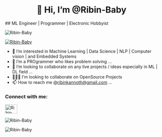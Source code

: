 <h1 align="center"> 👋 Hi, I’m @Ribin-Baby </h1>
## ML Engineer | Programmer | Electronic Hobbyist

<p align="left"> <img src="https://komarev.com/ghpvc/?username=Ribin-Baby&label=Profile%20views&color=0e75b6&style=flat" alt="Ribin-Baby" /> </p>
<p align="left"> <a href="https://github.com/ryo-ma/github-profile-trophy"><img src="https://github-profile-trophy.vercel.app/?username=Ribin-Baby" alt="Ribin-Baby" /></a> </p>

- 👀 I’m interested in Machine Learning | Data Science | NLP | Computer vision | and Embedded Systems
- 🌱 I’m a PROgrammer who likes problem solving ...
- 💞️ I’m looking to collaborate on any live projects / ideas especially in ML | DL field ...
- 🧑‍🤝‍🧑 I’m looking to collaborate on OpenSource Projects
- 📫 How to reach me @ribinkannoth@gmail.com ...

<h3 align="left">Connect with me:</h3>
<p align="left">
<a href="https://www.linkedin.com/in/ribin-baby/" target="blank"><img align="center" src="https://raw.githubusercontent.com/rahuldkjain/github-profile-readme-generator/master/src/images/icons/Social/linked-in-alt.svg" alt="Ribin Baby" height="30" width="40" /></a>
</p>


<p><img align="center" src="https://github-readme-stats.vercel.app/api/top-langs?username=Ribin-Baby&show_icons=true&locale=en&layout=compact" alt="Ribin-Baby" /></p>

<p><img align="center" src="https://github-readme-streak-stats.herokuapp.com/?user=Ribin-Baby&" alt="Ribin-Baby" /></p>
<!---
Ribin-Baby/Ribin-Baby is a ✨ special ✨ repository because its `README.md` (this file) appears on your GitHub profile.
You can click the Preview link to take a look at your changes.
--->

